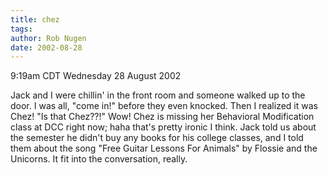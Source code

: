 ```yaml
---
title: chez
tags: 
author: Rob Nugen
date: 2002-08-28
---
```


<p class=date>9:19am CDT Wednesday 28 August 2002</p>

<p>Jack and I were chillin' in the front room and someone walked up to
the door.  I was all, "come in!" before they even knocked.  Then I
realized it was Chez!  "Is that Chez??!"  Wow!  Chez is missing her
Behavioral Modification class at DCC right now; haha that's pretty
ironic I think.  Jack told us about the semester he didn't buy any
books for his college classes, and I told them about the song "Free
Guitar Lessons For Animals" by Flossie and the Unicorns.  It fit into
the conversation, really.</p>

